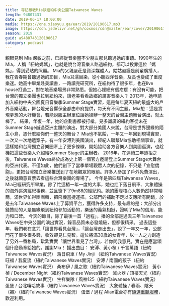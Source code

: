 ```yaml
---
title: 專訪嚴敏Mia談紐約中央公園Taiwanese Waves
length: 94807431
date: 2019-06-17 18:00:00
media: https://one.xiaoyuu.ga/ear/2019/20190617.mp3
image: https://cdn.jsdelivr.net/gh/coxmos/cdn@master/ear/cover/20190617.jpeg
season: 2019
guid: a9480743120190617
category: podcast
---
```


親眼見到 Mia 嚴敏之前，已經從音樂圈不少朋友那兒聽過她的事蹟。1990年生的Mia，人稱「紐約媽媽」，也就是說台灣音樂人路過紐約，都可以投靠這位「媽媽」，得到妥貼的照顧。
Mia的父親嚴莊是資深媒體人，姑姑嚴謹是前輩廣播人，我在青春期曾聽過她的節目，Mia耳濡目染，從小聽西洋音樂，及長也變成了重度樂迷。她高中畢業赴美讀書，一路讀完研究所，在紐約待了很多年，也在live house打過工，對在地音樂場景非常熟悉。但她心裡總有個疙瘩：有沒有可能，把台灣的獨立樂團也拉到紐約來，讓老美看看故鄉的厲害音樂人？
2013年，她申請加入紐約中央公園夏日音樂季Summer Stage實習，這是每年夏天紐約最盛大的戶外音樂活動，舞台燈光音響保全都由市府提供，每天有不同主題。Mia想：這是實現夢想的大好機會，若能說服主辦單位讓她操辦一整天的台灣主題舞台演出，就太棒了。
結果，年復一年，她的企劃書都被打槍。見多識廣的紐約客從未在Summer Stage辦過亞洲主題的演出，對大部分美國人來說，台灣是世界邊緣的陌生小島，憑什麼給你們一整天的舞台？
Mia也不氣餒，一年又一年回到現場實習，一次又一次地遞案子。有一年安溥到美國演出，經紀人聯繫Mia協助相關事宜，就這樣她和台灣獨立音樂圈牽上了更多條線，開始協助各方音樂人到美國巡演，也趁機把這些音樂人介紹給Summer Stage的主辦者。
2016年，在連續三年遭拒之後，Taiwanese Waves終於成為史上第一個官方邀請登上Summer Stage大舞台的亞洲代表。不僅如此，他們創下了當季單場觀眾人次的紀錄，不只是「宣慰僑胞」，更把台灣獨立音樂推送到了在地觀眾的眼前。許多人參加了戶外免費演出，之後就願意買票去看這些台灣樂團的專場了。
今年是第四屆Taiwanese Waves，Mia已經研究所畢業，除了忙這樁一年一度的大事，她也扛下落日飛車、大象體操的海外巡演經紀事務，並且簽下了9m88的經紀約。她的團隊核心人數仍然非常精簡，滿世界忙得團團轉，把飛機當捷運搭。公部門的補助不足以支應所有開銷，於是去年Taiwanese Waves上了募資平台，獲得許多支持，最有趣的是：大部分出錢贊助的人是無緣飛到紐約參加活動的，樂迷的義氣相挺，證明了Mia的信用、能力和口碑。
今天的節目，除了最後一首「過程」，播的全部是過去三年Taiwanese Waves在中央公園的演出實況，錄音品質未必發燒級，但都很精采。
過去這些年，我們老在念咒「讓世界看見台灣」，「讓台灣走出去」，說了一年又一年，公部門花了很多很多錢，收效卻見仁見智。這位將滿30歲的女青年，以一人之力創造了另外一番格局，紮紮實實「讓世界看見了台灣」，若你問我意見，實在是應當頒個什麼勳章給她的。謝謝Mia！
播出曲目：
安溥、黃小楨 / 千言萬語（紐約Taiwanese Waves實況）
落日飛車 / My Jinji （紐約Taiwanese Waves實況）
旺福 / 我夏流（紐約Taiwanese Waves實況）
安溥 / 南國的孩子（紐約Taiwanese Waves實況）
桑布伊 / 風之歌（紐約Taiwanese Waves實況）
黃小楨 / December Night（紐約Taiwanese Waves實況）
滅火器 / 頂樓天光（紐約Taiwanese Waves實況）
生祥樂隊 / 風神125（紐約Taiwanese Waves實況）
蛋堡 / 台北嘻哈故事（紐約Taiwanese Waves實況）
大象體操 / 春雨、陰天（襯）（紐約Taiwanese Waves實況）
蛋堡 / 過程
Alian電台亦有<a href="http://alian963.ipcf.org.tw/programs_view.php">隨選重聽服務</a>，歡迎利用。

